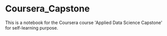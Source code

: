# Coursera_Capstone
This is a notebook for the Coursera course 'Applied Data Science Capstone' for self-learning purpose.
